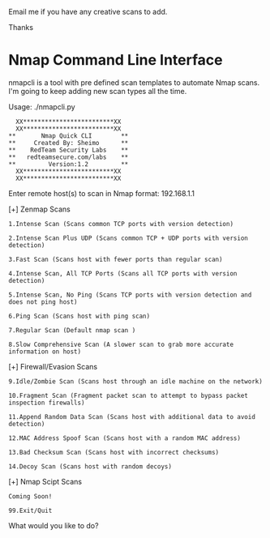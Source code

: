 
Email me if you have any creative scans to add.

Thanks

Nmap Command Line Interface
=======
nmapcli is a tool with pre defined scan templates to automate Nmap scans.  I'm going to keep adding new scan types all the time.

Usage: ./nmapcli.py

      XX*************************XX
      XX*************************XX
    **       Nmap Quick CLI        **
    **     Created By: Sheimo      **
    **    RedTeam Security Labs    **
    **   redteamsecure.com/labs    **
    **         Version:1.2         **
      XX*************************XX
      XX*************************XX

Enter remote host(s) to scan in Nmap format: 192.168.1.1

[+] Zenmap Scans
    
    1.Intense Scan (Scans common TCP ports with version detection)
    
    2.Intense Scan Plus UDP (Scans common TCP + UDP ports with version detection)
    
    3.Fast Scan (Scans host with fewer ports than regular scan)
    
    4.Intense Scan, All TCP Ports (Scans all TCP ports with version detection)
    
    5.Intense Scan, No Ping (Scans TCP ports with version detection and does not ping host)
    
    6.Ping Scan (Scans host with ping scan)
    
    7.Regular Scan (Default nmap scan )
    
    8.Slow Comprehensive Scan (A slower scan to grab more accurate information on host)

[+] Firewall/Evasion Scans
   
    9.Idle/Zombie Scan (Scans host through an idle machine on the network)
   
    10.Fragment Scan (Fragment packet scan to attempt to bypass packet inspection firewalls)
   
    11.Append Random Data Scan (Scans host with additional data to avoid detection)
   
    12.MAC Address Spoof Scan (Scans host with a random MAC address)
   
    13.Bad Checksum Scan (Scans host with incorrect checksums)
   
    14.Decoy Scan (Scans host with random decoys)

[+] Nmap Scipt Scans 
   
    Coming Soon!
   
    99.Exit/Quit
    
    
What would you like to do? 
